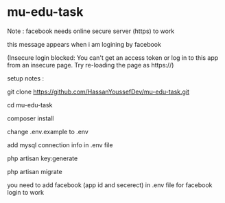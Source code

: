 # mu-edu-task

Note : facebook needs online secure server (https) to work

this message appears when i am logining by facebook

(Insecure login blocked: You can't get an access token or log in to this app from an insecure page. Try re-loading the page as https://)

setup notes :

git clone https://github.com/HassanYoussefDev/mu-edu-task.git

cd mu-edu-task

composer install

change  .env.example to .env

add mysql connection info in .env file

php artisan key:generate

php artisan migrate

you need to add facebook (app id and secerect) in .env file for facebook login to work
